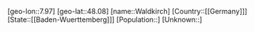 ﻿---
location: [48.08,7.97]
type: City
tags:
- geo/City


SpocWebEntityId: 35412
isDeleted: false
confidential: public

---
[geo-lon::7.97]
[geo-lat::48.08]
[name::Waldkirch]
[Country::[[Germany]]]
[State::[[Baden-Wuerttemberg]]]
[Population::]
[Unknown::]

